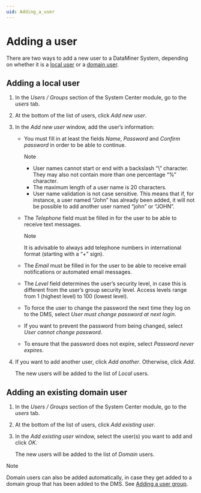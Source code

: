 ```yaml
---
uid: Adding_a_user
---
```


# Adding a user

There are two ways to add a new user to a DataMiner System, depending on whether it is a [local user](xref:Types_of_users#local-users) or a [domain user](xref:Types_of_users#manually-added-domain-users).

## Adding a local user

1. In the *Users / Groups* section of the System Center module, go to the *users* tab.

1. At the bottom of the list of users, click *Add new user*.

1. In the *Add new user* window, add the user’s information:

   - You must fill in at least the fields *Name*, *Password* and *Confirm password* in order to be able to continue.

     > [!NOTE]
     >
     > - User names cannot start or end with a backslash “\\” character. They may also not contain more than one percentage “%” character.
     > - The maximum length of a user name is 20 characters.
     > - User name validation is not case sensitive. This means that if, for instance, a user named “John” has already been added, it will not be possible to add another user named “john” or “JOHN”.

   - The *Telephone* field must be filled in for the user to be able to receive text messages.

     > [!NOTE]
     > It is advisable to always add telephone numbers in international format (starting with a “+” sign).

   - The *Email* must be filled in for the user to be able to receive email notifications or automated email messages.

   - The *Level* field determines the user’s security level, in case this is different from the user’s group security level. Access levels range from 1 (highest level) to 100 (lowest level).

   - To force the user to change the password the next time they log on to the DMS, select *User must change password at next login*.

   - If you want to prevent the password from being changed, select *User cannot change password*.

   - To ensure that the password does not expire, select *Password never expires*.

1. If you want to add another user, click *Add another*. Otherwise, click *Add*.

   The new users will be added to the list of *Local* users.

## Adding an existing domain user

1. In the *Users / Groups* section of the System Center module, go to the *users* tab.

1. At the bottom of the list of users, click *Add existing user*.

1. In the *Add existing user* window, select the user(s) you want to add and click *OK*.

   The new users will be added to the list of *Domain* users.

> [!NOTE]
> Domain users can also be added automatically, in case they get added to a domain group that has been added to the DMS. See [Adding a user group](xref:Adding_a_user_group).
